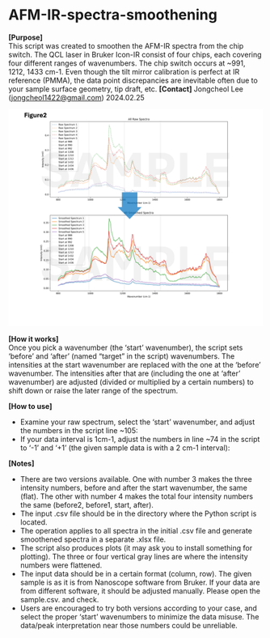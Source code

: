 # AFM-IR-spectra-smoothening

**[Purpose]** 
<br> This script was created to smoothen the AFM-IR spectra from the chip switch. The QCL laser in Bruker Icon-IR consist of four chips, each covering four different ranges of wavenumbers. The chip switch occurs at ~991, 1212, 1433 cm-1. Even though the tilt mirror calibration is perfect at IR reference (PMMA), the data point discrepancies are inevitable often due to your sample surface geometry, tip draft, etc.       **[Contact]** Jongcheol Lee (jongcheol1422@gmail.com) 2024.02.25
<p align="center">
  <img width="800" src="https://github.com/JasonL1422/AFM-IR-spectra-smoothening/blob/main/etc/Fig2.png">
</p>

**[How it works]**
<br> Once you pick a wavenumber (the ‘start’ wavenumber), the script sets ‘before’ and ‘after’ (named “target” in the script) wavenumbers. The intensities at the start wavenumber are replaced with the one at the ‘before’ wavenumber. The intensities after that are (including the one at ‘after’ wavenumber) are adjusted (divided or multiplied by a certain numbers) to shift down or raise the later range of the spectrum.

**[How to use]**
-	Examine your raw spectrum, select the ‘start’ wavenumber, and adjust the numbers in the script line ~105:
-	If your data interval is 1cm-1, adjust the numbers in line ~74 in the script to ‘-1’ and ‘+1’  (the given sample data is with a 2 cm-1 interval):

**[Notes]**
-	There are two versions available. One with number 3 makes the three intensity numbers, before and after the start wavenumber, the same (flat). The other with number 4 makes the total four intensity numbers the same (before2, before1, start, after).
-	The input .csv file should be in the directory where the Python script is located.
-	The operation applies to all spectra in the initial .csv file and generate smoothened spectra in a separate .xlsx file. 
-	The script also produces plots (it may ask you to install something for plotting). The three or four vertical gray lines are where the intensity numbers were flattened.
-	The input data should be in a certain format (column, row). The given sample is as it is from Nanoscope software from Bruker. If your data are from different software, it should be adjusted manually. Please open the sample.csv. and check.
-	Users are encouraged to try both versions according to your case, and select the proper ‘start’ wavenumbers to minimize the data misuse. The data/peak interpretation near those numbers could be unreliable. 


